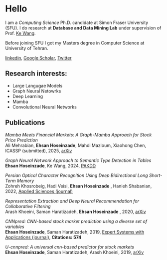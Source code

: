 # Hello
I am a *Computing Science* Ph.D. candidate at Simon Fraser University (SFU). I do research at **Database and Data Mining Lab** under supervision of Prof. [Ke Wang](https://www.cs.sfu.ca/~wangk/).



Before joining SFU I got my Masters degree in Computer Science at University of Tehran.

[linkedin](https://linkedin.com/in/hoseinzadeehsan), [Google Scholar](https://scholar.google.com/citations?user=etOQcg8AAAAJ&hl=en), [Twitter](https://twitter.com/hoseinzadeehsan)


## Research interests:
* Large Langugae Models
* Graph Neural Netowrks
* Deep Learning
* Mamba
* Convolutional Neural Networks




## Publications

*Mamba Meets Financial Markets: A Graph-Mamba Approach for Stock Price Prediction*  
Ali Mehrabian, **Ehsan Hoseinzade**, Mahdi Mazloum, Xiaohong Chen, ICASSP (submitted), 2025, [arXiv](https://arxiv.org/pdf/2410.03707)

*Graph Neural Network Approach to Semantic Type Detection in Tables*  
**Ehsan Hoseinzade**, Ke Wang, 2024, [PAKDD]([https://arxiv.org/abs/1911.12540](https://arxiv.org/pdf/2405.00123))

*Persian Optical Character Recognition Using Deep Bidirectional Long Short-Term Memory*  
Zohreh Khosrobeig, Hadi Veisi, **Ehsan Hoseinzade** , Hanieh Shabanian, 2022, [Applied Sciences (journal)](https://www.mdpi.com/2076-3417/12/22/11760/pdf)

*Representation Extraction and Deep Neural Recommendation for Collaborative Filtering*  
Arash Khoeini, Saman Haratizadeh, **Ehsan Hoseinzade** , 2020, [arXiv](https://arxiv.org/abs/2012.04979)

*CNNpred: CNN-based stock market prediction using a diverse set of variables*  
**Ehsan Hoseinzade**, Saman Haratizadeh, 2019, [Expert Systems with Applications (journal)](https://www.sciencedirect.com/science/article/pii/S0957417419301915), **Citations: 574**

*U-cnnpred: A universal cnn-based predictor for stock markets*  
**Ehsan Hoseinzade**, Saman Haratizadeh, Arash Khoeini, 2019, [arXiv](https://arxiv.org/abs/1911.12540)

